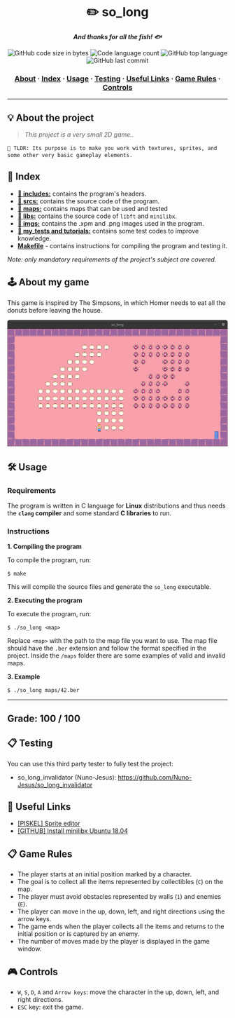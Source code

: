 <h1 align="center">
  ✏️ so_long
</h1>

<p align="center">
	<b><i>And thanks for all the fish! 🐟</i></b><br>
</p>

<p align="center">
	<img alt="GitHub code size in bytes" src="https://img.shields.io/github/languages/code-size/RnSiilva/42_so_long?color=blueviolet" />
	<img alt="Code language count" src="https://img.shields.io/github/languages/count/RnSiilva/42_so_long?color=blue" />
	<img alt="GitHub top language" src="https://img.shields.io/github/languages/top/RnSiilva/42_so_long?color=blue" />
	<img alt="GitHub last commit" src="https://img.shields.io/github/last-commit/RnSiilva/42_so_long?color=brightgreen" />
</p>

<h3 align="center">
	<a href="#%EF%B8%8F-about">About</a>
	<span> · </span>
	<a href="#-index">Index</a>
	<span> · </span>
	<a href="#%EF%B8%8F-usage">Usage</a>
	<span> · </span>
	<a href="#-testing">Testing</a>
	<span> · </span>
	<a href="#-useful-links">Useful Links</a>
	<span> · </span>
	<a href="-game">Game Rules</a>
  <span> · </span>
	<a href="-controls">Controls</a>
</h3>

---

## 💡 About the project

> _This project is a very small 2D game.._

	🚀 TLDR: Its purpose is to make you work with textures, sprites, and some other very basic gameplay elements.

## 📑 Index

* [**📁 includes:**](so_long/include/) contains the program's headers.
* [**📁 srcs:**](so_long/src/) contains the source code of the program.
* [**📁 maps:**](so_long/maps/) contains maps that can be used and tested
* [**📁 libs:**](so_long/libs/) contains the source code of `libft` and `minilibx`.
* [**📁 imgs:**](so_long/img/) contains the .xpm and .png images used in the program.
* [**📁 my_tests and tutorials:**](tutorial_minilibx/) contains some test codes to improve knowledge.
* [**Makefile**](so_long/Makefile) - contains instructions for compiling the program and testing it.

_Note: only mandatory requirements of the project's subject are covered._

## 🕹️ About my game

This game is inspired by The Simpsons, in which Homer needs to eat all the donuts before leaving the house.

![Sem título](https://github.com/RnSiilva/42_so_long/blob/main/so_long/img/png/.Screenshot.png)
## 🛠️ Usage

### Requirements

The program is written in C language for **Linux** distributions and thus needs the **`clang` compiler** and some standard **C libraries** to run.

### Instructions

**1. Compiling the program**

To compile the program, run:

```shell
$ make
```
This will compile the source files and generate the `so_long` executable.


**2. Executing the program**

To execute the program, run:

```shell
$ ./so_long <map>
```
Replace `<map>` with the path to the map file you want to use. The map file should have the `.ber` extension and follow the format specified in the project. Inside the `/maps` folder there are some examples of valid and invalid maps.

**3. Example**
```shell
$ ./so_long maps/42.ber
```

---
## Grade: 100 / 100

## 📋 Testing

You can use this third party tester to fully test the project:

- so_long_invalidator (Nuno-Jesus): https://github.com/Nuno-Jesus/so_long_invalidator

## 📌 Useful Links

* [[PISKEL] Sprite editor](https://www.piskelapp.com/)
* [[GITHUB] Install minilibx Ubuntu 18.04](https://gist.github.com/caio-vinicius/c082bf00b6b2d3c8aeb58f038af9b210)

## 📋 Game Rules
- The player starts at an initial position marked by a character.
- The goal is to collect all the items represented by collectibles (`C`) on the map.
- The player must avoid obstacles represented by walls (`1`) and enemies (`E`).
- The player can move in the up, down, left, and right directions using the arrow keys.
- The game ends when the player collects all the items and returns to the initial position or is captured by an enemy.
- The number of moves made by the player is displayed in the game window.

## 🎮 Controls
- `W`, `S`, `D`, `A` and `Arrow keys`: move the character in the up, down, left, and right directions.
- `ESC` key: exit the game.

